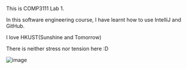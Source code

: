 This is COMP3111 Lab 1.

In this software engineering course, I have learnt how to use IntelliJ and GitHub.

I love HKUST(Sunshine and Tomorrow)

There is neither stress nor tension here :D

![image](screenshot.png)